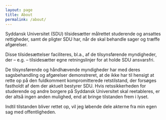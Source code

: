 ```yaml
---
layout: page
title: About
permalink: /about/
---
```


Syddansk Universitet (SDU) tilsidesætter målrettet studerende og ansattes rettigheder, samt de pligter SDU har, når de skal behandle sager og træffe afgørelser.

Disse tilsidesættelser faciliteres, bl.a., af de tilsynsførende myndigheder, der – e.g. – tilsidesætter egne retningslinjer for at holde SDU ansvarsfri.

De tilsynsførende og håndhævende myndigheder har med deres sagsbehandling og afgørelser demonstreret, at de ikke har til hensigt at rette op på den fuldkomment kompromitterede retstilstand, der forsøges fastholdt af dem der aktuelt bestyrer SDU. Hvis retssikkerheden for studerende og andre borgere på Syddansk Universitet skal reetableres, er der altså ingen anden mulighed, end at bringe tilstanden frem i lyset.

Indtil tilstanden bliver rettet op, vil jeg løbende dele akterne fra min egen sag med offentligheden.

